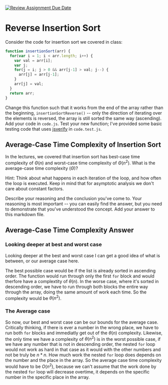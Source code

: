 [![Review Assignment Due Date](https://classroom.github.com/assets/deadline-readme-button-24ddc0f5d75046c5622901739e7c5dd533143b0c8e959d652212380cedb1ea36.svg)](https://classroom.github.com/a/Bi-S25fM)
# Reverse Insertion Sort

Consider the code for insertion sort we covered in class:

```javascript
function insertionSort(arr) {
  for(var i = 1; i < arr.length; i++) {
    var val = arr[i];
    var j;
    for(j = i; j > 0 && arr[j-1] > val; j--) {
      arr[j] = arr[j-1];
    }
    arr[j] = val;
  }
  return arr;
}
```

Change this function such that it works from the end of the array rather than
the beginning, `insertionSortReverse()` -- only the direction of
iterating over the elements is reversed, the array is still sorted the same way
(ascending). Add your code in `code.js`. Test your new function; I've provided
some basic testing code that uses [jsverify](https://jsverify.github.io/) in
`code.test.js`.

## Average-Case Time Complexity of Insertion Sort

In the lectures, we covered that insertion sort has best-case time complexity of
$\Theta(n)$ and worst-case time complexity of $\Theta(n^2)$. What is the
average-case time complexity ($\Theta$)?

Hint: Think about what happens in each iteration of the loop, and how often the
loop is executed. Keep in mind that for asymptotic analysis we don't care about
constant factors.

Describe your reasoning and the conclusion you've come to. Your reasoning is
most important -- you can easily find the answer, but you need to demonstrate
that you've understood the concept. Add your answer to this markdown file.

## Average-Case Time Complexity Answer

### Looking deeper at best and worst case

Looking deeper at the best and worst case I can get a good idea of what is between, or our average case here. </br>

The best possible case would be if the list is already sorted in ascending order. The function would run through only the first `for` block and would therfore have a complextity of $\theta(n)$. 
In the worse case, where it's sorted in descending order, we have to run through both blocks the entire way through the array, doing the same amount of work each time. So the complexity would be $\theta(n^2)$. 

### The Average case

So now, our best and worst case can be our bounds for the average case. Critically thinking, if there is ever a number in the wrong place, we have to run both `for` blocks and immediatly get out of the $\theta(n)$ complexity. Likewise, the only time we have a complexity of $\theta(n^2)$ is in the worst possible case, if we have any number that is not in descending order, the nested `for` loop would not work as hard in that case as it would with the other numbers and not be truly be $n * n$. How much work the nested `for` loop does depends on the number and the place in the array. So the average case time complexity would have to be $O(n^2)$, because we can't assume that the work done by the nested `for` loop will decrease overtime, it depends on the specific number in the specific place in the array.
